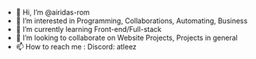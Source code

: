 - 👋 Hi, I’m @airidas-rom
- 👀 I’m interested in Programming, Collaborations, Automating, Business
- 🌱 I’m currently learning Front-end/Full-stack
- 💞️ I’m looking to collaborate on Website Projects, Projects in general
- 📫 How to reach me : Discord: atleez

<!---
airidas-rom/airidas-rom is a ✨ special ✨ repository because its `README.md` (this file) appears on your GitHub profile.
You can click the Preview link to take a look at your changes.
--->
